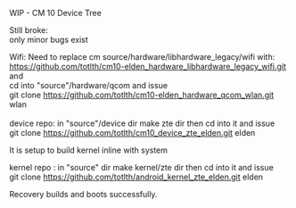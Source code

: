 WIP - CM 10 Device Tree

Still broke:<br>
only minor bugs exist<br>


Wifi: Need to replace cm source/hardware/libhardware_legacy/wifi with:<br>
https://github.com/totlth/cm10-elden_hardware_libhardware_legacy_wifi.git<br>
and<br>
cd into "source"/hardware/qcom and issue<br>
git clone https://github.com/totlth/cm10-elden_hardware_qcom_wlan.git wlan<br>
<br>
device repo: in "source"/device dir make zte dir then cd into it and issue<br> 
git clone https://github.com/totlth/cm10_device_zte_elden.git elden

It is setup to build kernel inline with system

kernel repo : in "source" dir make kernel/zte dir then cd into it and issue<br>
git clone https://github.com/totlth/android_kernel_zte_elden.git elden

Recovery builds and boots successfully.
